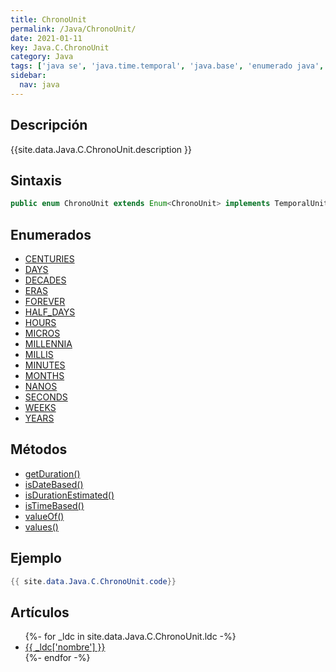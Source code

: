 ```yaml
---
title: ChronoUnit
permalink: /Java/ChronoUnit/
date: 2021-01-11
key: Java.C.ChronoUnit
category: Java
tags: ['java se', 'java.time.temporal', 'java.base', 'enumerado java', 'Java 1.8']
sidebar: 
  nav: java
---
```


## Descripción
{{site.data.Java.C.ChronoUnit.description }}

## Sintaxis
~~~java
public enum ChronoUnit extends Enum<ChronoUnit> implements TemporalUnit
~~~

## Enumerados
* [CENTURIES](/Java/ChronoUnit/CENTURIES)
* [DAYS](/Java/ChronoUnit/DAYS)
* [DECADES](/Java/ChronoUnit/DECADES)
* [ERAS](/Java/ChronoUnit/ERAS)
* [FOREVER](/Java/ChronoUnit/FOREVER)
* [HALF_DAYS](/Java/ChronoUnit/HALF_DAYS)
* [HOURS](/Java/ChronoUnit/HOURS)
* [MICROS](/Java/ChronoUnit/MICROS)
* [MILLENNIA](/Java/ChronoUnit/MILLENNIA)
* [MILLIS](/Java/ChronoUnit/MILLIS)
* [MINUTES](/Java/ChronoUnit/MINUTES)
* [MONTHS](/Java/ChronoUnit/MONTHS)
* [NANOS](/Java/ChronoUnit/NANOS)
* [SECONDS](/Java/ChronoUnit/SECONDS)
* [WEEKS](/Java/ChronoUnit/WEEKS)
* [YEARS](/Java/ChronoUnit/YEARS)

## Métodos
* [getDuration()](/Java/ChronoUnit/getDuration)
* [isDateBased()](/Java/ChronoUnit/isDateBased)
* [isDurationEstimated()](/Java/ChronoUnit/isDurationEstimated)
* [isTimeBased()](/Java/ChronoUnit/isTimeBased)
* [valueOf()](/Java/ChronoUnit/valueOf)
* [values()](/Java/ChronoUnit/values)

## Ejemplo
~~~java
{{ site.data.Java.C.ChronoUnit.code}}
~~~

## Artículos
<ul>
{%- for _ldc in site.data.Java.C.ChronoUnit.ldc -%}
   <li>
       <a href="{{_ldc['url'] }}">{{ _ldc['nombre'] }}</a>
   </li>
{%- endfor -%}
</ul>
